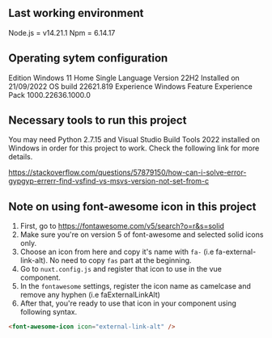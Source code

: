 ## Last working environment

Node.js = v14.21.1
Npm = 6.14.17

## Operating sytem configuration

Edition Windows 11 Home Single Language
Version 22H2
Installed on 21/09/2022
OS build 22621.819
Experience Windows Feature Experience Pack 1000.22636.1000.0

## Necessary tools to run this project

You may need Python 2.7.15 and Visual Studio Build Tools 2022 installed on Windows in order for this project to work. Check the following link for more details.

https://stackoverflow.com/questions/57879150/how-can-i-solve-error-gypgyp-errerr-find-vsfind-vs-msvs-version-not-set-from-c

## Note on using font-awesome icon in this project

1. First, go to https://fontawesome.com/v5/search?o=r&s=solid
2. Make sure you're on version 5 of font-awesome and selected solid icons only.
3. Choose an icon from here and copy it's name with `fa-` (i.e fa-external-link-alt). No need to copy `fas` part at the beginning.
4. Go to `nuxt.config.js` and register that icon to use in the vue component.
5. In the `fontawesome` settings, register the icon name as camelcase and remove any hyphen (i.e faExternalLinkAlt)
6. After that, you're ready to use that icon in your component using following syntax.

```html
<font-awesome-icon icon="external-link-alt" />
```
